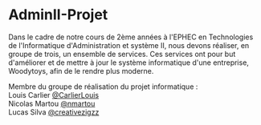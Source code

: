 # AdminII-Projet

Dans le cadre de notre cours de 2ème années à l'EPHEC en Technologies de l'Informatique d'Administration et système II, nous devons réaliser, en groupe de trois, un ensemble de services. Ces services ont pour but d'améliorer et de mettre à jour le système informatique d'une entreprise, Woodytoys, afin de le rendre plus moderne.<br>

Membre du groupe de réalisation du projet informatique :<br>
Louis Carlier <a href="https://github.com/CarlierLouis">@CarlierLouis</a> <br>
Nicolas Martou <a href="https://github.com/nmartou">@nmartou</a> <br>
Lucas Silva <a href="https://github.com/creativezigzz">@creativezigzz</a> <br>
